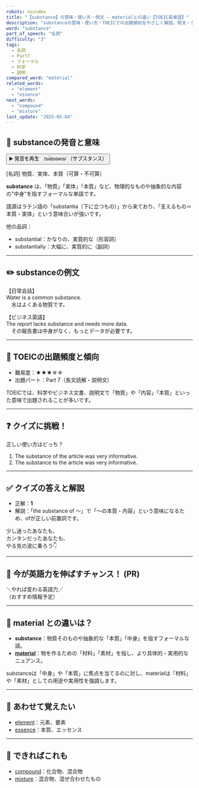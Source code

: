 ```yaml
---
robots: noindex
title: "【substance】の意味・使い方・例文 ― materialとの違い【TOEIC英単語】"
description: "substanceの意味・使い方・TOEICでの出題傾向をやさしく解説。例文・クイズ付きでmaterialとの違いもわかりやすく学べます。"
word: "substance"
part_of_speech: "名詞"
difficulty: "3"
tags:
  - 名詞
  - Part7
  - フォーマル
  - 科学
  - 説明
compared_word: "material"
related_words:
  - "element"
  - "essence"
next_words:
  - "compound"
  - "mixture"
last_update: "2025-05-04"
---
```


## 🔰 substanceの発音と意味

<button class="play-audio" onclick="playTTS('substance')">
  <span class="play-audio-main">
    ▶️ 発音を再生　/sʌ́bstəns/
  </span>
  <span class="play-audio-sub">
    （サブスタンス）
  </span>
</button>

[名詞] 物質、実体、本質（可算・不可算）

**substance** は、「物質」「実体」「本質」など、物理的なものや抽象的な内容の"中身"を指すフォーマルな単語です。

語源はラテン語の「substantia（下に立つもの）」から来ており、「支えるもの＝本質・実体」という意味合いが強いです。

他の品詞：  
- substantial：かなりの、実質的な（形容詞）
- substantially：大幅に、実質的に（副詞）

---

## ✏️ substanceの例文

【日常会話】  
Water is a common substance.  
　水はよくある物質です。

【ビジネス英語】  
The report lacks substance and needs more data.  
　その報告書は中身がなく、もっとデータが必要です。

---

## 🎯 TOEICの出題頻度と傾向

- 難易度：★★★☆☆
- 出題パート：Part 7（長文読解・説明文）

TOEICでは、科学やビジネス文書、説明文で「物質」や「内容」「本質」といった意味で出題されることが多いです。

---

## ❓ クイズに挑戦！

正しい使い方はどっち？

1. The substance of the article was very informative.  
2. The substance to the article was very informative.

---

## ✅ クイズの答えと解説

- 正解：**1**
- 解説：「the substance of ～」で「～の本質・内容」という意味になるため、ofが正しい前置詞です。

少し迷ったあなたも、  
カンタンだったあなたも、  
やる気の波に乗ろう👇️

---

## 🚀 今が英語力を伸ばすチャンス！ (PR)

<div class="info-center">
＼やれば変わる英語力／<br>  
（おすすめ情報予定）
</div>

---

## 🤔  material との違いは？

- **substance**：物質そのものや抽象的な「本質」「中身」を指すフォーマルな語。
- **[material](/word/material)**：物を作るための「材料」「素材」を指し、より具体的・実用的なニュアンス。

substanceは「中身」や「本質」に焦点を当てるのに対し、materialは「材料」や「素材」としての用途や実用性を強調します。

---

## 🧩 あわせて覚えたい

- [element](/word/element)：元素、要素
- [essence](/word/essence)：本質、エッセンス

---

## 📖 できればこれも

- [compound](/word/compound)：化合物、混合物
- [mixture](/word/mixture)：混合物、混ぜ合わせたもの

<!-- cvid: aid37_bid28 -->
